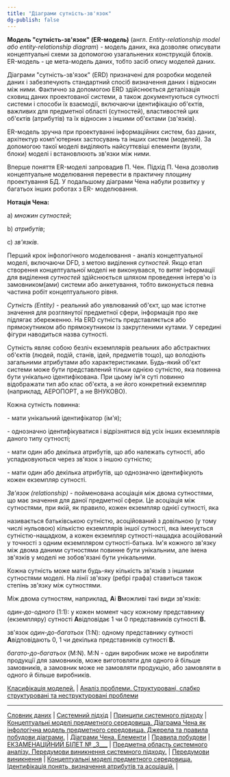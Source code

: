 ```yaml
---
title: "Діаграми сутність-зв'язок"
dg-publish: false
---
```


**Модель "сутність-зв'язок" (ER-модель)** (англ. _Entity-relationship model або entity-relationship diagram_) - модель даних, яка дозволяє описувати концептуальні схеми за допомогою узагальнених конструкцій блоків. ER-модель - це мета-модель даних, тобто засіб опису моделей даних.

Діаграми "сутність-зв'язок" (ERD) призначені для розробки моделей даних і забезпечують стандартний спосіб визначення даних і відносин між ними. Фактично за допомогою ERD здійснюється деталізація сховищ даних проектованої системи, а також документуються сутності системи і способи їх взаємодії, включаючи ідентифікацію об'єктів, важливих для предметної області (сутностей), властивостей цих об'єктів (атрибутів) та їх відносин з іншими об'єктами (зв'язків).

ER-модель зручна при проектуванні інформаційних систем, баз даних, архітектур комп'ютерних застосувань та інших систем (моделей). За допомогою такої моделі виділяють найсуттєвіші елементи (вузли, блоки) моделі і встановлюють зв'язки між ними.

Вперше поняття ER-моделі запровадив П. Чен. Підхід П. Чена дозволив концептуальне моделювання перевести в практичну площину проектування БД. У подальшому діаграми Чена набули розвитку у багатьох інших роботах з ER- моделювання.

**Нотація Чена:**

a) _множин сутностей_;

b) _атрибутів_;

с) _зв'язків_.

Перший крок інфологічного моделювання - аналіз концептуальної моделі, включаючи DFD, з метою виділення _сутностей_. Якщо етап створення концептуальної моделі не виконувався, то витяг інформації для виділення _сутностей_ здійснюється шляхом проведення інтерв'ю із замовником(ами) системи або анкетування, тобто виконується певна частина робіт концептуального рівня.

_Сутність (Entity)_ \- реальний або уявлюваний об'єкт, що має істотне значення для розглянутої предметної сфери, інформація про яке підлягає збереженню. На ERD сутність представляється або прямокутником або прямокутником із закругленими кутами. У середині фігури наводиться назва сутності.

Сутність являє собою безліч екземплярів реальних або абстрактних об'єктів (людей, подій, станів, ідей, предметів тощо), що володіють загальними атрибутами або характеристиками. Будь-який об'єкт системи може бути представлений тільки однією сутністю, яка повинна бути унікально ідентифікована. При цьому ім'я суті повинно відображати тип або клас об'єкта, а не його конкретний екземпляр (наприклад, АЕРОПОРТ, а не ВНУКОВО).

Кожна сутність повинна:

\- мати унікальний ідентифікатор (ім'я);

\- однозначно ідентифікуватися і відрізнятися від усіх інших екземплярів даного типу сутності;

\- мати один або декілька атрибутів, що або належать сутності, або успадковуються через зв'язок з іншою сутністю;

\- мати один або декілька атрибутів, що однозначно ідентифікують кожен екземпляр сутності.

_Зв'язок (relationship)_ \- пойменована асоціація між двома сутностями, що має значення для даної предметної сфери. Це асоціація між сутностями, при якій, як правило, кожен екземпляр однієї сутності, яка

називається батьківською сутністю, асоційований з довільною (у тому числі нульовою) кількістю екземплярів іншої сутності, яка іменується сутністю-нащадком, а кожен екземпляр сутності-нащадка асоційований у точності з одним екземпляром сутності-батька. Ім'я кожного зв'язку між двома даними сутностями повинне бути унікальним, але імена зв'язків у моделі не зобов'язані бути унікальними.

Кожна сутність може мати будь-яку кількість зв'язків з іншими сутностями моделі. На лінії зв'язку (ребрі графа) ставиться також степінь зв'язку між сутностями.

Між двома сутностям, наприклад, **А**і **В**можливі такі види зв'язків:

_один-до-одного_ (1:1): у кожен момент часу кожному представнику (екземпляру) сутності **А**відповідає 1 чи 0 представників сутності **В.**

зв'язок _один-до-багатьох_ (1:N): одному представнику сутності **А**відповідають 0, 1 чи декілька представників сутності **В.**

_багато-до-багатьох_ (M:N). M:N - один виробник може не виробляти продукції для замовників, може виготовляти для одного й більше замовників, а замовник може не замовляти продукцію, або замовляти в одного й більше виробників.

[Класифікація моделей.](http://um.co.ua/8/8-19/8-191265.html) | [Аналіз проблеми. Структуровані, слабко структуровані та неструктуровані проблеми](http://um.co.ua/8/8-19/8-191267.html)

* * *

[Словник даних](http://um.co.ua/8/8-19/8-191255.html) | [Системний підхід](http://um.co.ua/8/8-19/8-191256.html) | [Принципи системного підходу](http://um.co.ua/8/8-19/8-191257.html) | [Концептуальні моделі предметного середовища. Діаграма Чена як інфологічна модель предметного середовища. Джерела та правила побудови діаграми.](http://um.co.ua/8/8-19/8-191258.html) | [Діаграми Чена. Елементи](http://um.co.ua/8/8-19/8-191259.html) | [Правила побудови](http://um.co.ua/8/8-19/8-191260.html) | [ЕКЗАМЕНАЦІЙНИЙ БІЛЕТ № \_3\_\_\_](http://um.co.ua/8/8-19/8-191261.html) | [Предметна область системного аналізу. Передумови виникнення системного підходу.](http://um.co.ua/8/8-19/8-191262.html) | [Передумови виникнення](http://um.co.ua/8/8-19/8-191263.html) | [Концептуальні моделі предметного середовища. Ідентифікація понять, визначення атрибутів та асоціацій.](http://um.co.ua/8/8-19/8-191264.html) |